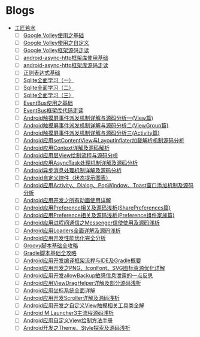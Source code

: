 # Blogs

- [工匠若水](http://blog.csdn.net/yanbober)
    - [ ] [Google Volley使用之基础](http://blog.csdn.net/yanbober/article/details/45307015)
    - [ ] [Google Volley使用之自定义](http://blog.csdn.net/yanbober/article/details/45307099)
    - [ ] [Google Volley框架源码走读](http://blog.csdn.net/yanbober/article/details/45307217)
    - [ ] [android-async-http框架库使用基础](http://blog.csdn.net/yanbober/article/details/45307549)
    - [ ] [android-async-http框架库源码走读](http://blog.csdn.net/yanbober/article/details/45307739)
    - [ ] [正则表达式基础](http://blog.csdn.net/yanbober/article/details/45556185)
    - [ ] [Sqlite全面学习（一）](http://blog.csdn.net/yanbober/article/details/45567149)
    - [ ] [Sqlite全面学习（二）](http://blog.csdn.net/yanbober/article/details/45576939)
    - [ ] [Sqlite全面学习（三）](http://blog.csdn.net/yanbober/article/details/45581751)
    - [ ] [EventBus使用之基础](http://blog.csdn.net/yanbober/article/details/45667363)
    - [ ] [EventBus框架库代码走读](http://blog.csdn.net/yanbober/article/details/45671407)
    - [ ] [Android触摸屏事件派发机制详解与源码分析一(View篇)](http://blog.csdn.net/yanbober/article/details/45887547)
    - [ ] [Android触摸屏事件派发机制详解与源码分析二(ViewGroup篇)](http://blog.csdn.net/yanbober/article/details/45912661)
    - [ ] [Android触摸屏事件派发机制详解与源码分析三(Activity篇)](http://blog.csdn.net/yanbober/article/details/45932123)
    - [ ] [Android应用setContentView与LayoutInflater加载解析机制源码分析](http://blog.csdn.net/yanbober/article/details/45970721)
    - [ ] [Android应用Context详解及源码解析](http://blog.csdn.net/yanbober/article/details/45967639)
    - [ ] [Android应用层View绘制流程与源码分析](http://blog.csdn.net/yanbober/article/details/46128379)
    - [ ] [Android应用AsyncTask处理机制详解及源码分析](http://blog.csdn.net/yanbober/article/details/46117397)
    - [ ] [Android异步消息处理机制详解及源码分析](http://blog.csdn.net/yanbober/article/details/45936145)
    - [ ] [Android自定义控件（状态提示图表）](http://blog.csdn.net/yanbober/article/details/46342361)
    - [ ] [Android应用Activity、Dialog、PopWindow、Toast窗口添加机制及源码分析](http://blog.csdn.net/yanbober/article/details/46361191)
    - [ ] [Android应用开发之所有动画使用详解](http://blog.csdn.net/yanbober/article/details/46481171)
    - [ ] [Android应用Preference相关及源码浅析(SharePreferences篇)](http://blog.csdn.net/yanbober/article/details/47866369)
    - [ ] [Android应用Preference相关及源码浅析(Preference组件家族篇)](http://blog.csdn.net/yanbober/article/details/47954653)
    - [ ] [Android应用进程间通信之Messenger信使使用及源码浅析](http://blog.csdn.net/yanbober/article/details/48373341)
    - [ ] [Android应用Loaders全面详解及源码浅析](http://blog.csdn.net/yanbober/article/details/48861457)
    - [ ] [Android应用开发性能优化完全分析](http://blog.csdn.net/yanbober/article/details/48394201)
    - [ ] [Groovy脚本基础全攻略](http://blog.csdn.net/yanbober/article/details/49047515)
    - [ ] [Gradle脚本基础全攻略](http://blog.csdn.net/yanbober/article/details/49314255)
    - [ ] [Android应用开发编译框架流程与IDE及Gradle概要](http://blog.csdn.net/yanbober/article/details/49408489)
    - [ ] [Android应用开发之PNG、IconFont、SVG图标资源优化详解](http://blog.csdn.net/yanbober/article/details/50276769)
    - [ ] [Android应用开发allowBackup敏感信息泄露的一点反思](http://blog.csdn.net/yanbober/article/details/46417531)
    - [ ] [Android应用ViewDragHelper详解及部分源码浅析](http://blog.csdn.net/yanbober/article/details/50419059)
    - [ ] [Android应用坐标系统全面详解](http://blog.csdn.net/yanbober/article/details/50419117)
    - [ ] [Android应用开发Scroller详解及源码浅析](http://blog.csdn.net/yanbober/article/details/49904715)
    - [ ] [Android应用开发之自定义View触摸相关工具类全解](http://blog.csdn.net/yanbober/article/details/50411919)
    - [ ] [Android M Launcher3主流程源码浅析](http://blog.csdn.net/yanbober/article/details/50525559)
    - [ ] [Android应用自定义View绘制方法手册](http://blog.csdn.net/yanbober/article/details/50577855)
    - [ ] [Android开发之Theme、Style探索及源码浅析](http://blog.csdn.net/yanbober/article/details/51015630)